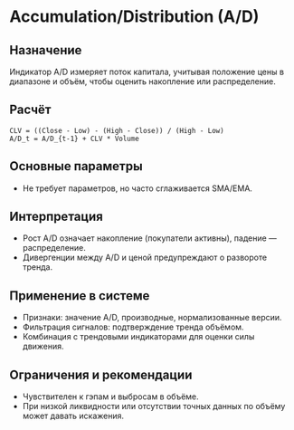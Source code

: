 # Accumulation/Distribution (A/D)

## Назначение
Индикатор A/D измеряет поток капитала, учитывая положение цены в диапазоне и объём, чтобы оценить накопление или распределение.

## Расчёт
```
CLV = ((Close - Low) - (High - Close)) / (High - Low)
A/D_t = A/D_{t-1} + CLV * Volume
```

## Основные параметры
- Не требует параметров, но часто сглаживается SMA/EMA.

## Интерпретация
- Рост A/D означает накопление (покупатели активны), падение — распределение.
- Дивергенции между A/D и ценой предупреждают о развороте тренда.

## Применение в системе
- Признаки: значение A/D, производные, нормализованные версии.
- Фильтрация сигналов: подтверждение тренда объёмом.
- Комбинация с трендовыми индикаторами для оценки силы движения.

## Ограничения и рекомендации
- Чувствителен к гэпам и выбросам в объёме.
- При низкой ликвидности или отсутствии точных данных по объёму может давать искажения.
